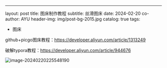 ---
layout:     post
title:      图床制作教程
subtitle:   丝滑图床
date:       2024-02-20
co-author:     AYU
header-img: img/post-bg-2015.jpg
catalog: true
tags:

   - 图床


github+picgo图床教程：https://developer.aliyun.com/article/1313249



破解typora教程：https://developer.aliyun.com/article/944676

![image-20240220225548190](C:\Users\22740\AppData\Roaming\Typora\typora-user-images\image-20240220225548190.png)